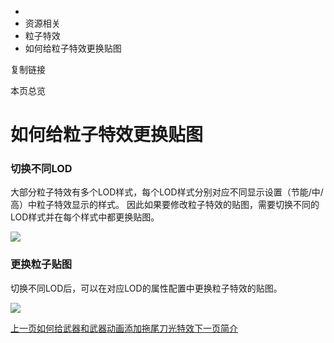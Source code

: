  * [](/)
  * 资源相关
  * 粒子特效
  * 如何给粒子特效更换贴图

复制链接

本页总览

# 如何给粒子特效更换贴图

### 切换不同LOD[​](/Manual/ArtAssets/粒子特效/ChangeTexture#切换不同lod "切换不同LOD的直接链接")

大部分粒子特效有多个LOD样式，每个LOD样式分别对应不同显示设置（节能/中/高）中粒子特效显示的样式。
因此如果要修改粒子特效的贴图，需要切换不同的LOD样式并在每个样式中都更换贴图。

![](https://doc.sce.xd.com/assets/images/切换LOD-3ab42aa1bf32d006777c142a7981630a.png)

### 更换粒子贴图[​](/Manual/ArtAssets/粒子特效/ChangeTexture#更换粒子贴图 "更换粒子贴图的直接链接")

切换不同LOD后，可以在对应LOD的属性配置中更换粒子特效的贴图。

![](https://doc.sce.xd.com/assets/images/更换贴图-b9b17357de04575e724aa8d771a73a9c.png)

[上一页如何给武器和武器动画添加拖尾刀光特效](/Manual/ArtAssets/粒子特效/AddParticleEffectsToWeapons)[下一页简介](/Manual/ArtAssets/资源商店/简介)



